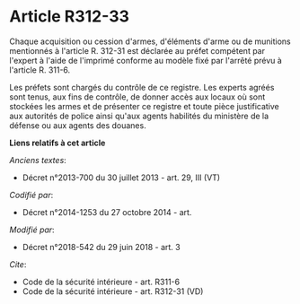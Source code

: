 # Article R312-33

Chaque acquisition ou cession d'armes, d'éléments d'arme ou de munitions mentionnés à l'article R. 312-31 est déclarée au
préfet compétent par l'expert à l'aide de l'imprimé conforme au modèle fixé par l'arrêté prévu à l'article R. 311-6.

Les préfets sont chargés du contrôle de ce registre. Les experts agréés sont tenus, aux fins de contrôle, de donner accès aux
locaux où sont stockées les armes et de présenter ce registre et toute pièce justificative aux autorités de police ainsi
qu'aux agents habilités du ministère de la défense ou aux agents des douanes.

**Liens relatifs à cet article**

_Anciens textes_:

  - Décret n°2013-700 du 30 juillet 2013 - art. 29, III (VT)

_Codifié par_:

  - Décret n°2014-1253 du 27 octobre 2014 - art.

_Modifié par_:

  - Décret n°2018-542 du 29 juin 2018 - art. 3

_Cite_:

  - Code de la sécurité intérieure - art. R311-6
  - Code de la sécurité intérieure - art. R312-31 (VD)
